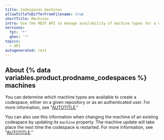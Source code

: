```yaml
---
title: Codespaces machines
allowTitleToDifferFromFilename: true
shortTitle: Machines
intro: Use the REST API to manage availability of machine types for a codespace.
versions:
  fpt: '*'
  ghec: '*'
topics:
  - API
autogenerated: rest
---
```


## About {% data variables.product.prodname_codespaces %} machines

You can determine which machine types are available to create a codespace, either on a given repository or as an authenticated user. For more information, see "[AUTOTITLE](/codespaces/customizing-your-codespace/changing-the-machine-type-for-your-codespace#about-machine-types)."

You can also use this information when changing the machine of an existing codespace by updating its `machine` property. The machine update will take place the next time the codespace is restarted. For more information, see "[AUTOTITLE](/codespaces/customizing-your-codespace/changing-the-machine-type-for-your-codespace)."

<!-- Content after this section is automatically generated -->
